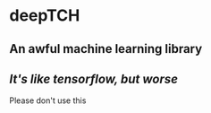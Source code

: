# deepTCH
## An awful machine learning library
## *It's like tensorflow, but worse*

Please don't use this